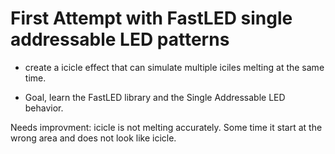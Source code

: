 # First Attempt with FastLED single addressable LED patterns

- create a icicle effect that can simulate multiple iciles melting at the same time.

- Goal, learn the FastLED library and the Single Addressable LED behavior.


Needs improvment: icicle is not melting accurately. Some time it start at the wrong area and does not look like icicle.
